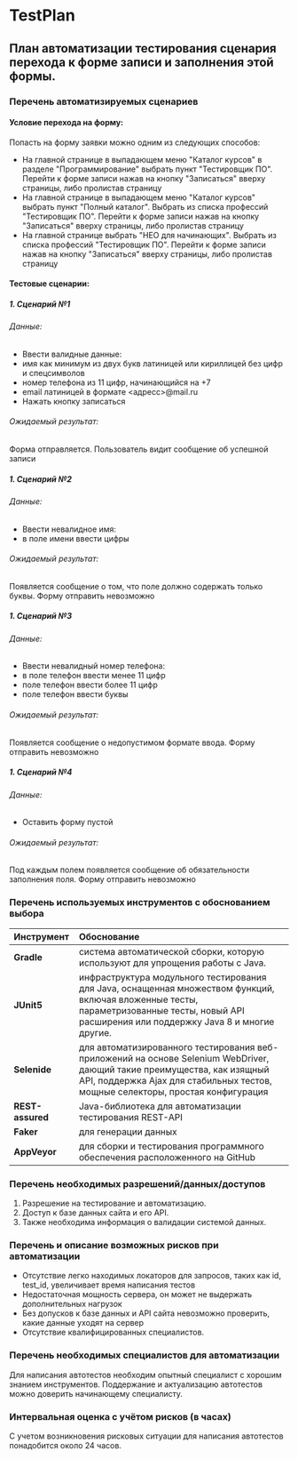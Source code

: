 # TestPlan
## План автоматизации тестирования сценария перехода к форме записи и заполнения этой формы.

### Перечень автоматизируемых сценариев

#### Условие перехода на форму:

Попасть на форму заявки можно одним из следующих способов:
* На главной странице в выпадающем меню "Каталог курсов" в разделе "Программирование" выбрать пункт "Тестировщик ПО". Перейти к форме записи нажав на кнопку "Записаться" вверху страницы, либо пролистав страницу
* На главной странице в выпадающем меню "Каталог курсов" выбрать пункт "Полный каталог". Выбрать из списка профессий "Тестировщик ПО". Перейти к форме записи нажав на кнопку "Записаться" вверху страницы, либо пролистав страницу
* На главной странице выбрать "НЕО для начинающих". Выбрать из списка профессий "Тестировщик ПО". Перейти к форме записи нажав на кнопку "Записаться" вверху страницы, либо пролистав страницу

#### Тестовые сценарии:
##### 1. Сценарий №1
###### Данные:
- Ввести валидные данные:
- имя как минимум из двух букв латиницей или кириллицей без цифр и спецсимволов
-  номер телефона из 11 цифр, начинающийся на +7
-  email латиницей в формате <адресс>@mail.ru
- Нажать кнопку записаться
###### Ожидаемый результат:
Форма отправляется. Пользователь видит сообщение об успешной записи
##### 1. Сценарий №2
###### Данные:
- Ввести невалидное имя:
- в поле имени ввести цифры
###### Ожидаемый результат:
Появляется сообщение о том, что поле должно содержать только буквы. Форму отправить невозможно
##### 1. Сценарий №3
###### Данные:
- Ввести невалидный номер телефона:
- в поле телефон ввести менее 11 цифр
- поле телефон ввести более 11 цифр
- поле телефон ввести буквы
###### Ожидаемый результат:
Появляется сообщение о недопустимом формате ввода. Форму отправить невозможно
##### 1. Сценарий №4
###### Данные:
- Оставить форму пустой
###### Ожидаемый результат:
Под каждым полем появляется сообщение об обязательности заполнения поля. Форму отправить невозможно

### Перечень используемых инструментов с обоснованием выбора
| Инструмент | Обоснование |
|:---|:---|
|__Gradle__| система автоматической сборки, которую используют для упрощения работы с Java.|
|__JUnit5__ | инфраструктура модульного тестирования для Java, оснащенная множеством функций, включая вложенные тесты, параметризованные тесты, новый API расширения или поддержку Java 8 и многие другие.|
|__Selenide__| для автоматизированного тестирования веб-приложений на основе Selenium WebDriver, дающий такие преимущества, как изящный API, поддержка Ajax для стабильных тестов, мощные селекторы, простая конфигурация|
|__REST-assured__| Java-библиотека для автоматизации тестирования REST-API|
|__Faker__| для генерации данных|
|__AppVeyor__| для сборки и тестирования программного обеспечения расположенного на GitHub|
    
### Перечень необходимых разрешений/данных/доступов
1. Разрешение на тестирование и автоматизацию. 
2. Доступ к базе данных сайта и его API. 
3. Также необходима информация о валидации системой данных.

### Перечень и описание возможных рисков при автоматизации
* Отсутствие легко находимых локаторов для запросов, таких как id, test_id, увеличивает время написания тестов
* Недостаточная мощность сервера, он может не выдержать дополнительных нагрузок  
* Без допусков к базе данных и API сайта невозможно проверить, какие данные уходят на сервер
* Отсутствие квалифицированных специалистов.

### Перечень необходимых специалистов для автоматизации
Для написания автотестов необходим опытный специалист с хорошим знанием инструментов. Поддержание и актуализацию автотестов можно доверить начинающему специалисту. 

### Интервальная оценка с учётом рисков (в часах)
С учетом возникновения рисковых ситуации для написания автотестов понадобится около 24 часов.
